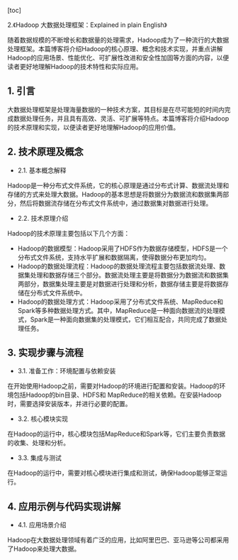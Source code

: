 
[toc]                    
                
                
2.《Hadoop 大数据处理框架：Explained in plain English》

随着数据规模的不断增长和数据量的处理需求，Hadoop成为了一种流行的大数据处理框架。本篇博客将介绍Hadoop的核心原理、概念和技术实现，并重点讲解Hadoop的应用场景、性能优化、可扩展性改进和安全性加固等方面的内容，以便读者更好地理解Hadoop的技术特性和实际应用。

## 1. 引言

大数据处理框架是处理海量数据的一种技术方案，其目标是在尽可能短的时间内完成数据处理任务，并且具有高效、灵活、可扩展等特点。本篇博客将介绍Hadoop的技术原理和实现，以便读者更好地理解Hadoop的应用价值。

## 2. 技术原理及概念

- 2.1. 基本概念解释

Hadoop是一种分布式文件系统，它的核心原理是通过分布式计算、数据流处理和存储的方式来处理大数据。Hadoop的基本思想是将数据分为数据流和数据集两部分，然后将数据流存储在分布式文件系统中，通过数据集对数据进行处理。

- 2.2. 技术原理介绍

Hadoop的技术原理主要包括以下几个方面：

- Hadoop的数据模型：Hadoop采用了HDFS作为数据存储模型，HDFS是一个分布式文件系统，支持水平扩展和数据隔离，使得数据分布更加均匀。
- Hadoop的数据处理流程：Hadoop的数据处理流程主要包括数据流处理、数据集处理和数据存储三个部分。数据流处理主要是将数据分为数据流和数据集两部分，数据集处理主要是对数据进行处理和分析，数据存储主要是将数据存储在分布式文件系统中。
- Hadoop的数据处理方式：Hadoop采用了分布式文件系统、MapReduce和Spark等多种数据处理方式。其中，MapReduce是一种面向数据流的处理模式，Spark是一种面向数据集的处理模式，它们相互配合，共同完成了数据处理任务。

## 3. 实现步骤与流程

- 3.1. 准备工作：环境配置与依赖安装

在开始使用Hadoop之前，需要对Hadoop的环境进行配置和安装。Hadoop的环境包括Hadoop的bin目录、HDFS和 MapReduce的相关依赖。在安装Hadoop时，需要选择安装版本，并进行必要的配置。

- 3.2. 核心模块实现

在Hadoop的运行中，核心模块包括MapReduce和Spark等，它们主要负责数据的收集、处理和分析。

- 3.3. 集成与测试

在Hadoop的运行中，需要对核心模块进行集成和测试，确保Hadoop能够正常运行。

## 4. 应用示例与代码实现讲解

- 4.1. 应用场景介绍

Hadoop在大数据处理领域有着广泛的应用，比如阿里巴巴、亚马逊等公司都采用了Hadoop来处理大数据。

